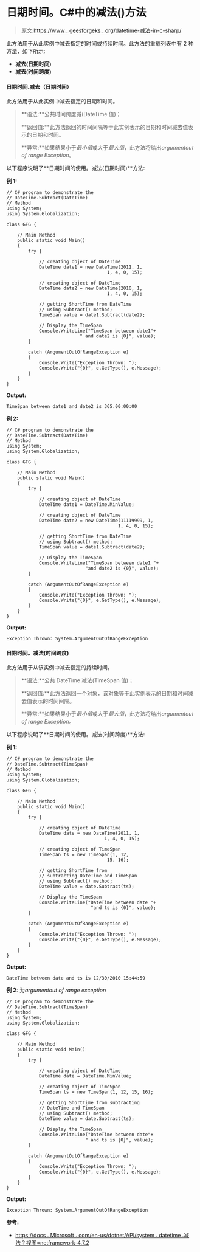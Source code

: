 # 日期时间。C#中的减法()方法

> 原文:[https://www . geesforgeks . org/datetime-减法-in-c-sharp/](https://www.geeksforgeeks.org/datetime-subtract-method-in-c-sharp/)

此方法用于从此实例中减去指定的时间或持续时间。此方法的重载列表中有 2 种方法，如下所示:

*   **减去(日期时间)**
*   **减去(时间跨度)**

#### 日期时间.减去（日期时间）

此方法用于从此实例中减去指定的日期和时间。

> **语法:**公共时间跨度减(DateTime 值)；
> 
> **返回值:**此方法返回的时间间隔等于此实例表示的日期和时间减去值表示的日期和时间。
> 
> **异常:**如果结果小于*最小值*或大于*最大值*，此方法将给出*argumentout of range Exception*。

以下程序说明了**日期时间的使用。减法(日期时间)**方法:

**例 1:**

```
// C# program to demonstrate the
// DateTime.Subtract(DateTime)
// Method
using System;
using System.Globalization;

class GFG {

    // Main Method
    public static void Main()
    {
        try {

            // creating object of DateTime
            DateTime date1 = new DateTime(2011, 1,
                                     1, 4, 0, 15);

            // creating object of DateTime
            DateTime date2 = new DateTime(2010, 1,
                                     1, 4, 0, 15);

            // getting ShortTime from DateTime
            // using Subtract() method;
            TimeSpan value = date1.Subtract(date2);

            // Display the TimeSpan
            Console.WriteLine("TimeSpan between date1"+
                           " and date2 is {0}", value);
        }

        catch (ArgumentOutOfRangeException e) 
        {
            Console.Write("Exception Thrown: ");
            Console.Write("{0}", e.GetType(), e.Message);
        }
    }
}
```

**Output:**

```
TimeSpan between date1 and date2 is 365.00:00:00

```

**例 2:**

```
// C# program to demonstrate the
// DateTime.Subtract(DateTime)
// Method
using System;
using System.Globalization;

class GFG {

    // Main Method
    public static void Main()
    {
        try {

            // creating object of DateTime
            DateTime date1 = DateTime.MinValue;

            // creating object of DateTime
            DateTime date2 = new DateTime(11119999, 1,
                                         1, 4, 0, 15);

            // getting ShortTime from DateTime
            // using Subtract() method;
            TimeSpan value = date1.Subtract(date2);

            // Display the TimeSpan
            Console.WriteLine("TimeSpan between date1 "+
                             "and date2 is {0}", value);
        }

        catch (ArgumentOutOfRangeException e) 
        {
            Console.Write("Exception Thrown: ");
            Console.Write("{0}", e.GetType(), e.Message);
        }
    }
}
```

**Output:**

```
Exception Thrown: System.ArgumentOutOfRangeException

```

#### 日期时间。减法(时间跨度)

此方法用于从该实例中减去指定的持续时间。

> **语法:**公共 DateTime 减法(TimeSpan 值)；
> 
> **返回值:**此方法返回一个对象，该对象等于此实例表示的日期和时间减去值表示的时间间隔。
> 
> **异常:**如果结果小于*最小值*或大于*最大值*，此方法将给出*argumentout of range Exception*。

以下程序说明了**日期时间的使用。减法(时间跨度)**方法:

**例 1:**

```
// C# program to demonstrate the
// DateTime.Subtract(TimeSpan)
// Method
using System;
using System.Globalization;

class GFG {

    // Main Method
    public static void Main()
    {
        try {

            // creating object of DateTime
            DateTime date = new DateTime(2011, 1,
                                    1, 4, 0, 15);

            // creating object of TimeSpan
            TimeSpan ts = new TimeSpan(1, 12,
                                     15, 16);

            // getting ShortTime from 
            // subtracting DateTime and TimeSpan
            // using Subtract() method;
            DateTime value = date.Subtract(ts);

            // Display the TimeSpan
            Console.WriteLine("DateTime between date "+
                               "and ts is {0}", value);
        }

        catch (ArgumentOutOfRangeException e) 
        {
            Console.Write("Exception Thrown: ");
            Console.Write("{0}", e.GetType(), e.Message);
        }
    }
}
```

**Output:**

```
DateTime between date and ts is 12/30/2010 15:44:59

```

**例 2:** 为*argumentout of range exception*

```
// C# program to demonstrate the
// DateTime.Subtract(TimeSpan)
// Method
using System;
using System.Globalization;

class GFG {

    // Main Method
    public static void Main()
    {
        try {

            // creating object of DateTime
            DateTime date = DateTime.MinValue;

            // creating object of TimeSpan
            TimeSpan ts = new TimeSpan(1, 12, 15, 16);

            // getting ShortTime from subtracting 
            // DateTime and TimeSpan
            // using Subtract() method;
            DateTime value = date.Subtract(ts);

            // Display the TimeSpan
            Console.WriteLine("DateTime between date"+
                             " and ts is {0}", value);
        }

        catch (ArgumentOutOfRangeException e)
        {
            Console.Write("Exception Thrown: ");
            Console.Write("{0}", e.GetType(), e.Message);
        }
    }
}
```

**Output:**

```
Exception Thrown: System.ArgumentOutOfRangeException

```

**参考:**

*   [https://docs . Microsoft . com/en-us/dotnet/API/system . datetime .减法？视图=netframework-4.7.2](https://docs.microsoft.com/en-us/dotnet/api/system.datetime.subtract?view=netframework-4.7.2)